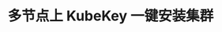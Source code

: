 ---
title: 多节点上 KubeKey 一键安装集群

video: 
  videoUrl: https://pek3b.qingstor.com/kubesphere-community/%E4%BA%91%E5%8E%9F%E7%94%9F%E5%AE%9E%E6%88%98/76%E3%80%81KubeSphere-%E5%B9%B3%E5%8F%B0%E5%AE%89%E8%A3%85-%E5%A4%9A%E8%8A%82%E7%82%B9%E4%B8%8AKubeKey%E4%B8%80%E9%94%AE%E5%AE%89%E8%A3%85%E9%9B%86%E7%BE%A4.mp4
---